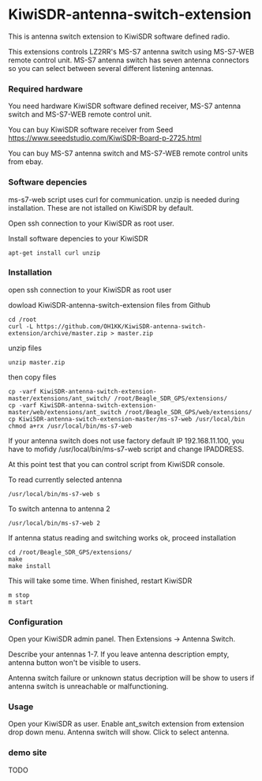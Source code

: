 # KiwiSDR-antenna-switch-extension

This is antenna switch extension to KiwiSDR software defined radio.

This extensions controls LZ2RR's MS-S7 antenna switch using MS-S7-WEB remote control unit. MS-S7 antenna switch has seven antenna connectors so you can select between several different listening antennas.

### Required hardware

You need hardware KiwiSDR software defined receiver, MS-S7 antenna switch and MS-S7-WEB remote control unit.

You can buy KiwiSDR software receiver from Seed https://www.seeedstudio.com/KiwiSDR-Board-p-2725.html

You can buy MS-S7 antenna switch and MS-S7-WEB remote control units from ebay.

### Software depencies

ms-s7-web script uses curl for communication. unzip is needed during installation. These are not istalled on KiwiSDR by default.

Open ssh connection to your KiwiSDR as root user.

Install software depencies to your KiwiSDR

    apt-get install curl unzip

### Installation

open ssh connection to your KiwiSDR as root user

dowload KiwiSDR-antenna-switch-extension files from Github

    cd /root
    curl -L https://github.com/OH1KK/KiwiSDR-antenna-switch-extension/archive/master.zip > master.zip

unzip files

    unzip master.zip

then copy files

    cp -varf KiwiSDR-antenna-switch-extension-master/extensions/ant_switch/ /root/Beagle_SDR_GPS/extensions/
    cp -varf KiwiSDR-antenna-switch-extension-master/web/extensions/ant_switch /root/Beagle_SDR_GPS/web/extensions/
    cp KiwiSDR-antenna-switch-extension-master/ms-s7-web /usr/local/bin
    chmod a+rx /usr/local/bin/ms-s7-web

If your antenna switch does not use factory default IP 192.168.11.100, you have to mofidy 
/usr/local/bin/ms-s7-web script and change IPADDRESS. 

At this point test that you can control script from KiwiSDR console.

To read currently selected antenna 
  
    /usr/local/bin/ms-s7-web s

To switch antenna to antenna 2

    /usr/local/bin/ms-s7-web 2
   
If antenna status reading and switching works ok, proceed installation

    cd /root/Beagle_SDR_GPS/extensions/
    make
    make install

This will take some time. When finished, restart KiwiSDR

    m stop
    m start

### Configuration

Open your KiwiSDR admin panel. Then Extensions -> Antenna Switch.

Describe your antennas 1-7. If you leave antenna description empty, antenna button won't be visible to users.

Antenna switch failure or unknown status decription will be show to users if antenna switch is unreachable or malfunctioning. 

### Usage

Open your KiwiSDR as user. Enable ant_switch extension from extension drop down menu. Antenna switch will show. Click to select antenna.

### demo site

TODO

